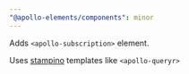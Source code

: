 ```yaml
---
"@apollo-elements/components": minor
---
```


Adds `<apollo-subscription>` element.

Uses [stampino](https://github.com/justinfagnani/stampino) templates like `<apollo-queryr>`

